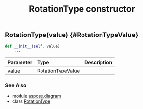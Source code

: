 ﻿---
title: RotationType constructor
second_title: Aspose.Diagram for Python via .NET API References
description: 
type: docs
weight: 10
url: /python-net/aspose.diagram/rotationtype/__init__/
is_root: false
---

## RotationType(value) {#RotationTypeValue}



```python
def __init__(self, value):
    ...
```


| Parameter | Type | Description |
| :- | :- | :- |
| value | [RotationTypeValue](/diagram/python-net/aspose.diagram/rotationtypevalue) |  |



### See Also
* module [aspose.diagram](../../)
* class [RotationType](/diagram/python-net/aspose.diagram/rotationtype)
